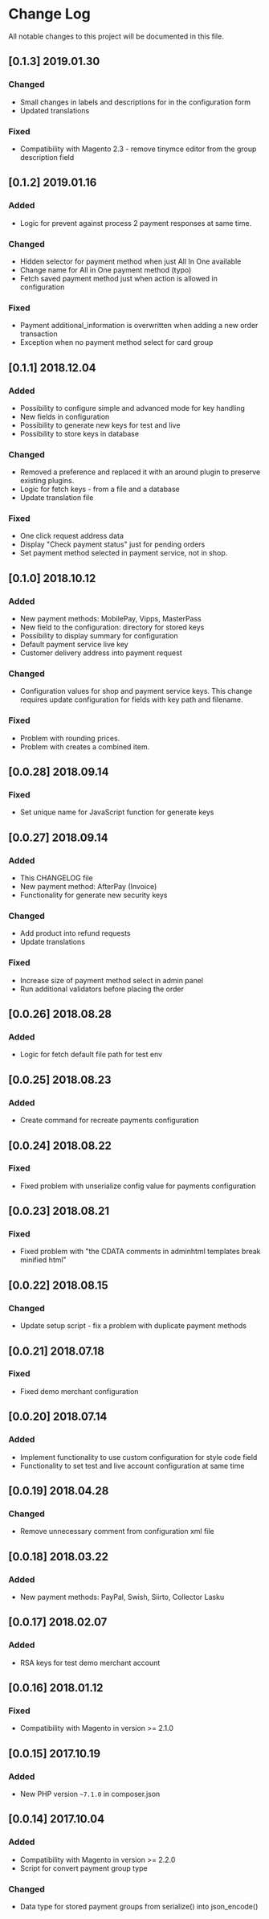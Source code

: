 # Change Log
All notable changes to this project will be documented in this file.

## [0.1.3] 2019.01.30
### Changed
- Small changes in labels and descriptions for in the configuration form
- Updated translations

### Fixed
- Compatibility with Magento 2.3 - remove tinymce editor from the group description field

## [0.1.2] 2019.01.16
### Added
- Logic for prevent against process 2 payment responses at same time.

### Changed
- Hidden selector for payment method when just All In One available
- Change name for All in One payment method (typo)
- Fetch saved payment method just when action is allowed in configuration

### Fixed
- Payment additional_information is overwritten when adding a new order transaction
- Exception when no payment method select for card group

## [0.1.1] 2018.12.04
### Added
- Possibility to configure simple and advanced mode for key handling
- New fields in configuration
- Possibility to generate new keys for test and live
- Possibility to store keys in database

### Changed
- Removed a preference and replaced it with an around plugin to preserve existing plugins.
- Logic for fetch keys - from a file and a database
- Update translation file

### Fixed
- One click request address data
- Display "Check payment status" just for pending orders
- Set payment method selected in payment service, not in shop.

## [0.1.0] 2018.10.12
### Added
- New payment methods: MobilePay, Vipps, MasterPass
- New field to the configuration: directory for stored keys
- Possibility to display summary for configuration
- Default payment service live key
- Customer delivery address into payment request

### Changed
- Configuration values for shop and payment service keys. 
  This change requires update configuration for fields with key path and filename. 
  
### Fixed
- Problem with rounding prices.
- Problem with creates a combined item.

## [0.0.28] 2018.09.14
### Fixed
- Set unique name for JavaScript function for generate keys

## [0.0.27] 2018.09.14
### Added
- This CHANGELOG file
- New payment method: AfterPay (Invoice)
- Functionality for generate new security keys

### Changed
- Add product into refund requests
- Update translations

### Fixed
- Increase size of payment method select in admin panel 
- Run additional validators before placing the order

## [0.0.26] 2018.08.28
### Added
- Logic for fetch default file path for test env

## [0.0.25] 2018.08.23
### Added
- Create command for recreate payments configuration

## [0.0.24] 2018.08.22
### Fixed
- Fixed problem with unserialize config value for payments configuration

## [0.0.23] 2018.08.21
### Fixed
- Fixed problem with "the CDATA comments in adminhtml templates break minified html"

## [0.0.22] 2018.08.15
### Changed
- Update setup script - fix a problem with duplicate payment methods

## [0.0.21] 2018.07.18
### Fixed
- Fixed demo merchant configuration

## [0.0.20] 2018.07.14
### Added
- Implement functionality to use custom configuration for style code field
- Functionality to set test and live account configuration at same time

## [0.0.19] 2018.04.28
### Changed
- Remove unnecessary comment from configuration xml file

## [0.0.18] 2018.03.22
### Added
- New payment methods: PayPal, Swish, Siirto, Collector Lasku

## [0.0.17] 2018.02.07
### Added
- RSA keys for test demo merchant account

## [0.0.16] 2018.01.12
### Fixed
- Compatibility with Magento in version >= 2.1.0

## [0.0.15] 2017.10.19
### Added
- New PHP version `~7.1.0` in composer.json

## [0.0.14] 2017.10.04
### Added
- Compatibility with Magento in version >= 2.2.0
- Script for convert payment group type

### Changed
- Data type for stored payment groups from serialize() into json_encode()